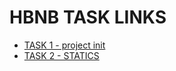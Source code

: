 # HBNB TASK LINKS

- [TASK 1 - project init](https://alx-intranet.hbtn.io/projects/263)
- [TASK 2 - STATICS](https://alx-intranet.hbtn.io/projects/268)
